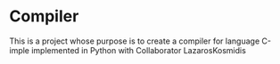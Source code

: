 # Compiler
This is a project  whose purpose is to create a compiler for language C-imple  implemented in  Python with Collaborator LazarosKosmidis

